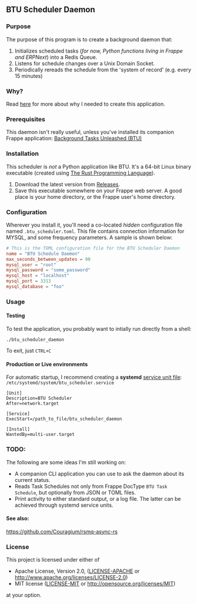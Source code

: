 ## BTU Scheduler Daemon

### Purpose

The purpose of this program is to create a background daemon that:

1. Initializes scheduled tasks (*for now, Python functions living in Frappe and ERPNext*) into a Redis Queue.
2. Listens for schedule changes over a Unix Domain Socket.
3. Periodically rereads the schedule from the 'system of record' (e.g. every 15 minutes)

### Why?
Read [here](WHY.md) for more about why I needed to create this application.

### Prerequisites
This daemon isn't really useful, unless you've installed its companion Frappe application: [Background Tasks Unleashed (BTU)](https://github.com/Datahenge/btu)

### Installation
This scheduler is *not* a Python application like BTU.  It's a 64-bit Linux binary executable (created using [The Rust Programming Language](https://www.rust-lang.org/)).

1. Download the latest version from [Releases](https://github.com/Datahenge/btu_scheduler_daemon/releases).
2. Save this executable somewhere on your Frappe web server.  A good place is your home directory, or the Frappe user's home directory.

### Configuration
Wherever you install it, you'll need a co-located *hidden* configuration file named `.btu_scheduler.toml`.  This file contains connection information for MYSQL, and some frequency parameters.  A sample is shown below:

```toml
# This is the TOML configuration file for the BTU Scheduler Daemon
name = "BTU Schedule Daemon"
max_seconds_between_updates = 90
mysql_user = "root"
mysql_password = "some_password"
mysql_host = "localhost"
mysql_port = 3313
mysql_database = "foo"
```

### Usage
#### Testing
To test the application, you probably want to intially run directly from a shell:
```
./btu_scheduler_daemon
```

To exit, just `CTRL+C`

#### Production or Live environments
For automatic startup, I recommend creating a **systemd** [service unit file](https://linuxconfig.org/how-to-create-systemd-service-unit-in-linux): `/etc/systemd/system/btu_scheduler.service`
```
[Unit]
Description=BTU Scheduler
After=network.target

[Service]
ExecStart=/path_to_file/btu_scheduler_daemon

[Install]
WantedBy=multi-user.target
```

### TODO:
The following are some ideas I'm still working on:

* A companion CLI application you can use to ask the daemon about its current status.
* Reads Task Schedules not only from Frappe DocType `BTU Task Schedule`, but optionally from JSON or TOML files.
* Print activity to either standard output, or a log file.  The latter can be achieved through systemd service units.

#### See also:
https://github.com/Couragium/rsmq-async-rs


### License

This project is licensed under either of

 * Apache License, Version 2.0, ([LICENSE-APACHE](LICENSE-APACHE) or
   http://www.apache.org/licenses/LICENSE-2.0)
 * MIT license ([LICENSE-MIT](LICENSE-MIT) or
   http://opensource.org/licenses/MIT)

at your option.
